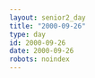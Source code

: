 ```yaml
---
layout: senior2_day
title: "2000-09-26"
type: day
id: 2000-09-26
date: 2000-09-26
robots: noindex
---
```


